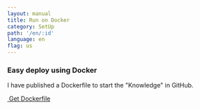 ```yaml
---
layout: manual
title: Run on Docker
category: SetUp
path: '/en/:id'
language: en
flag: us
---
```



### Easy deploy using Docker

I have published a Dockerfile to start the "Knowledge" in GitHub.

<a href="https://github.com/support-project/docker-knowledge" class="btn btn-info" style="width: 300px">
	<i class="fa fa-download"></i>&nbsp;Get Dockerfile
</a>


